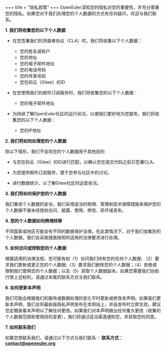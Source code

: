 +++
title = "隐私政策"
+++
OpenEuler深知您的隐私对您的重要性，并充分尊重您的隐私。如果您对于我们处理您的个人数据的方式有任何疑问，欢迎与我们联系。

**1. 我们将收集您的以下个人数据**

* 在您签署我们的贡献者协议（CLA）时，我们将收集以下个人数据：
   + 您的姓名或账户
   + 您的地址
   + 您的电子邮件地址
   + 您的电话号码
   + 您的传真号码
   + 您在码云（Gitee）的ID

* 在您使用我们的邮件订阅服务时，我们将收集您的以下个人数据：
   + 您的电子邮件地址

* 为持续了解OpenEuler社区的运行状况，以便我们更好地为您服务，我们将收集您的以下个人数据：
   + 您的IP地址

**2. 我们将如何处理您的个人数据**

除以下情形，我们不会将您的个人数据用于其他目的

*  与您在码云（Gitee）的ID进行匹配，以确认您在提交代码之前已签署CLA。

*  为您提供邮件订阅服务，便于您参与社区中的讨论。

*  进行数据统计，以了解Gitee社区的运营状况。

**3. 我们将如何保护您的个人数据**

我们重视个人数据的安全。我们采用适当的物理、管理和技术保障措施来保护您的个人数据不被未经授权访问、披露、使用、修改、损坏或丢失。

**4. 您的个人数据如何跨境转移**

不同国家或地区可能会有不同的数据保护法律。在此类情况下，对于我们收集到的个人数据，我们会采取措施按照所适用的法律要求进行处理。

**5. 如何访问或控制您的个人数据**

根据适用的法律法规，您可能有权（1）访问我们持有您的任何个人数据; （2）要求我们更新或更正您的个人数据;（3）要求我们删除您的个人数据；（4）拒绝或限制我们使用您的个人数据；以及（5）获取个人数据副本。如果您需要我们协助行使上述权利，请通过末尾的联系方式与我们联系。

**6. 如何更新本声明**

我们可能会根据我们的服务或数据处理的变化不时更新或修改本声明。如果我们更新本声明，我们会将最新版隐私声明发布在本网站上，并自发布时立即生效。建议您定期查看本声明以了解任何更改。如果我们对本声明做出任何重大更改（收集的个人数据范围和使用目的变更），我们将通过适当渠道通知您，并获取您的同意。

**7. 如何联系我们**

如果您想联系我们，请通过以下方式与我们联系：
**联系方式：** **[contact@openeuler.org](mailto:contact@openeuler.org)**

